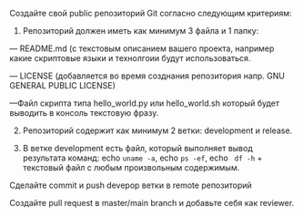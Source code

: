 Создайте свой public репозиторий Git согласно следующим критериям:

1. Репозиторий должен иметь как минимум 3 файла и 1 папку:

— README.md (с текстовым описанием вашего проекта, например какие скриптовые языки и технолгоии будут использоваться.

— LICENSE (добавляется во время созднания репозитория напр. GNU GENERAL PUBLIC LICENSE)

—Файл скрипта типа hello_world.py или hello_world.sh который будет выводить в консоль текстовую фразу.

2. Репозиторий содержит как минимум 2 ветки: development и release.

3. В ветке development есть файл, который выполняет вывод результата команд: echo  `uname -a`, echo `ps -ef`, echo ` df -h` + текстовый файл c любым произвольным содержимым.

Сделайте commit и push devepop ветки в remote репозиторий

Создайте pull request в master/main branch и добавьте себя как reviewer.
